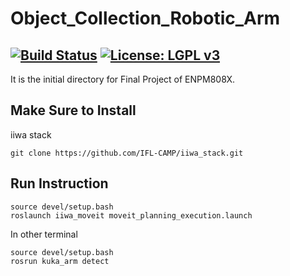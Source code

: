 # Object_Collection_Robotic_Arm
[![Build Status](https://travis-ci.org/Ghost1995/Object_Collection_Robotic_Arm.svg?branch=trial)](https://travis-ci.org/Ghost1995/Object_Collection_Robotic_Arm)
[![License: LGPL v3](https://img.shields.io/badge/License-LGPL%20v3-blue.svg)](https://www.gnu.org/licenses/lgpl-3.0)
---

It is the initial directory for Final Project of ENPM808X.

## Make Sure to Install

iiwa stack

```
git clone https://github.com/IFL-CAMP/iiwa_stack.git
```

## Run Instruction 

```
source devel/setup.bash
roslaunch iiwa_moveit moveit_planning_execution.launch 
```
In other terminal

```
source devel/setup.bash
rosrun kuka_arm detect 
```

